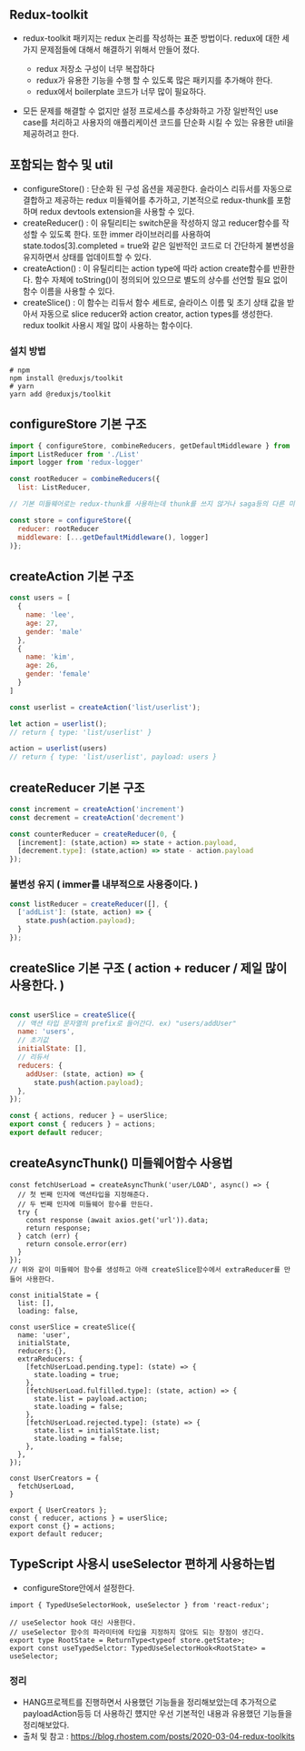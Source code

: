 ## Redux-toolkit
- redux-toolkit 패키지는 redux 논리를 작성하는 표준 방법이다. redux에 대한 세 가지 문제점들에 대해서 해결하기 위해서 만들어 졌다.
  - redux 저장소 구성이 너무 복잡하다
  - redux가 유용한 기능을 수행 할 수 있도록 많은 패키지를 추가해야 한다.
  - redux에서 boilerplate 코드가 너무 많이 필요하다.

- 모든 문제를 해결할 수 없지만 설정 프로세스를 추상화하고 가장 일반적인 use case를 처리하고 사용자의 애플리케이션 코드를 단순화 시킬 수 있는 유용한 util을 제공하려고 한다. 

## 포함되는 함수 및 util
- configureStore() : 단순화 된 구성 옵션을 제공한다. 슬라이스 리듀서를 자동으로 결합하고 제공하는 redux 미들웨어를 추가하고, 기본적으로 redux-thunk를 포함하며 redux devtools extension을 사용할 수 있다.
- createReducer() : 이 유틸리티는 switch문을 작성하지 않고 reducer함수를 작성할 수 있도록 한다. 또한 immer 라이브러리를 사용하여 state.todos[3].completed = true와 같은 일반적인 코드로 더 간단하게 불변성을 유지하면서 상태를 업데이트할 수 있다.
- createAction() : 이 유틸리티는 action type에 따라 action create함수를 반환한다. 함수 자체에 toString()이 정의되어 있으므로 별도의 상수를 선언할 필요 없이 함수 이름을 사용할 수 있다.
- createSlice() : 이 함수는 리듀서 함수 세트로, 슬라이스 이름 및 초기 상태 값을 받아서 자동으로 slice reducer와 action creator, action types를 생성한다. redux toolkit 사용시 제일 많이 사용하는 함수이다.

### 설치 방법
```
# npm
npm install @reduxjs/toolkit
# yarn
yarn add @reduxjs/toolkit
```

## configureStore 기본 구조
```javascript
import { configureStore, combineReducers, getDefaultMiddleware } from '@reduxjs/toolkit'
import ListReducer from './List'
import logger from 'redux-logger'

const rootReducer = combineReducers({
  list: ListReducer,

// 기본 미들웨어로는 redux-thunk를 사용하는데 thunk를 쓰지 않거나 saga등의 다른 미들웨어가 필요하다면 아래와 같이 설정한다.

const store = configureStore({
  reducer: rootReducer
  middleware: [...getDefaultMiddleware(), logger]
)};
```

## createAction 기본 구조
```javascript
const users = [
  {
    name: 'lee',
    age: 27,
    gender: 'male'
  },
  {
    name: 'kim',
    age: 26,
    gender: 'female'
  }
]

const userlist = createAction('list/userlist');

let action = userlist();
// return { type: 'list/userlist' }

action = userlist(users)
// return { type: 'list/userlist', payload: users }
```

## createReducer 기본 구조
```javascript
const increment = createAction('increment')
const decrement = createAction('decrement')

const counterReducer = createReducer(0, {
  [increment]: (state,action) => state + action.payload,
  [decrement.type]: (state,action) => state - action.payload
});
```

### 불변성 유지 ( immer를 내부적으로 사용중이다. )
```javascript
const listReducer = createReducer([], {
  ['addList']: (state, action) => {
    state.push(action.payload);
  }
});
```

## createSlice 기본 구조 ( action + reducer / 제일 많이 사용한다. )
```javascript

const userSlice = createSlice({
  // 액션 타입 문자열의 prefix로 들어간다. ex) "users/addUser"
  name: 'users',
  // 초기값
  initialState: [],
  // 리듀서
  reducers: {
    addUser: (state, action) => {
      state.push(action.payload);
  },
});

const { actions, reducer } = userSlice;
export const { reducers } = actions;
export default reducer;
```

## createAsyncThunk() 미들웨어함수 사용법
```
const fetchUserLoad = createAsyncThunk('user/LOAD', async() => {
  // 첫 번째 인자에 액션타입을 지정해준다.
  // 두 번째 인자에 미들웨어 함수를 만든다.
  try {
    const response (await axios.get('url')).data;
    return response;
  } catch (err) {
    return console.error(err)
  }
});
// 위와 같이 미들웨어 함수를 생성하고 아래 createSlice함수에서 extraReducer를 만들어 사용한다.

const initialState = {
  list: [],
  loading: false,

const userSlice = createSlice({
  name: 'user',
  initialState,
  reducers:{},
  extraReducers: {
    [fetchUserLoad.pending.type]: (state) => {
      state.loading = true;
    },
    [fetchUserLoad.fulfilled.type]: (state, action) => {
      state.list = payload.action;
      state.loading = false;
    },
    [fetchUserLoad.rejected.type]: (state) => {
      state.list = initialState.list;
      state.loading = false;
    },
  },
});

const UserCreators = {
  fetchUserLoad,
}

export { UserCreators };
const { reducer, actions } = userSlice;
export const {} = actions;
export default reducer;
```
## TypeScript 사용시 useSelector 편하게 사용하는법
- configureStore안에서 설정한다.
```
import { TypedUseSelectorHook, useSelector } from 'react-redux';

// useSelector hook 대신 사용한다.
// useSelector 함수의 파라미터에 타입을 지정하지 않아도 되는 장점이 생긴다.
export type RootState = ReturnType<typeof store.getState>;
export const useTypedSelctor: TypedUseSelectorHook<RootState> = useSelector;
```

### 정리
- HANG프로젝트를 진행하면서 사용했던 기능들을 정리해보았는데 추가적으로 payloadAction등등 더 사용하긴 헀지만 우선 기본적인 내용과 유용했던 기능들을 정리해보았다.
- 출처 및 참고 : https://blog.rhostem.com/posts/2020-03-04-redux-toolkits
